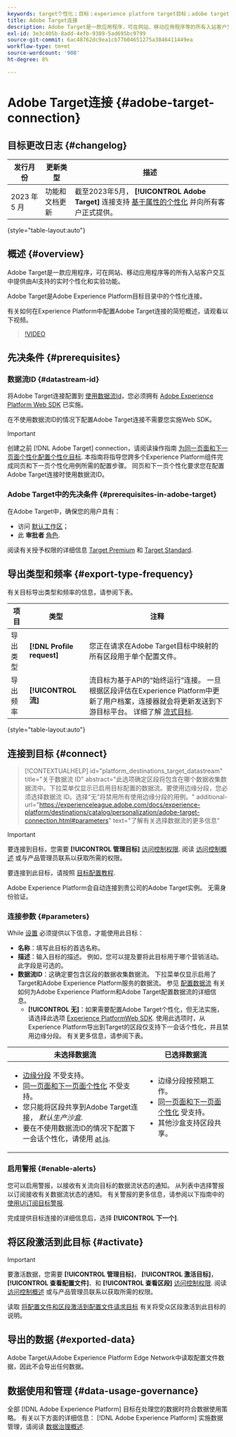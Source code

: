 ```yaml
---
keywords: target个性化；目标；experience platform target目标；adobe target目标；
title: Adobe Target连接
description: Adobe Target是一款应用程序，可在网站、移动应用程序等的所有入站客户交互中提供由AI支持的实时个性化和实验功能。
exl-id: 3e3c405b-8add-4efb-9389-5ad695bc9799
source-git-commit: 6ac48762dc9ea1cb77b04651275a3846411449ea
workflow-type: tm+mt
source-wordcount: '908'
ht-degree: 8%

---
```


# Adobe Target连接 {#adobe-target-connection}

## 目标更改日志 {#changelog}

| 发行月份 | 更新类型 | 描述 |
|---|---|---|
| 2023 年 5 月 | 功能和文档更新 | 截至2023年5月， **[!UICONTROL Adobe Target]** 连接支持 [基于属性的个性化](../../ui/activate-edge-personalization-destinations.md#map-attributes) 并向所有客户正式提供。 |

{style="table-layout:auto"}

## 概述 {#overview}

Adobe Target是一款应用程序，可在网站、移动应用程序等的所有入站客户交互中提供由AI支持的实时个性化和实验功能。

Adobe Target是Adobe Experience Platform目标目录中的个性化连接。

有关如何在Experience Platform中配置Adobe Target连接的简短概述，请观看以下视频。

>[!VIDEO](https://video.tv.adobe.com/v/3418799/?quality=12&learn=on)

## 先决条件 {#prerequisites}

### 数据流ID {#datastream-id}

将Adobe Target连接配置到 [使用数据流Id](#parameters)，您必须拥有 [Adobe Experience Platform Web SDK](../../../edge/home.md) 已实施。

在不使用数据流ID的情况下配置Adobe Target连接不需要您实施Web SDK。

>[!IMPORTANT]
>
>创建之前 [!DNL Adobe Target] connection，请阅读操作指南 [为同一页面和下一页面个性化配置个性化目标](../../ui/activate-edge-personalization-destinations.md). 本指南将指导您跨多个Experience Platform组件完成同页和下一页个性化用例所需的配置步骤。 同页和下一页个性化要求您在配置Adobe Target连接时使用数据流ID。

### Adobe Target中的先决条件 {#prerequisites-in-adobe-target}

在Adobe Target中，确保您的用户具有：

* 访问 [默认工作区](https://experienceleague.adobe.com/docs/target/using/administer/manage-users/enterprise/property-channel.html?lang=en#default-workspace)；
* 此 **审批者** [角色](https://experienceleague.adobe.com/docs/target/using/administer/manage-users/enterprise/property-channel.html?lang=en#roles-and-permissions).

阅读有关授予权限的详细信息 [Target Premium](https://experienceleague.adobe.com/docs/target/using/administer/manage-users/enterprise/properties-overview.html?lang=en#section_8C425E43E5DD4111BBFC734A2B7ABC80) 和 [Target Standard](https://experienceleague.adobe.com/docs/target/using/administer/manage-users/users/user-management.html?lang=en#roles-permissions).

## 导出类型和频率 {#export-type-frequency}

有关目标导出类型和频率的信息，请参阅下表。

| 项目 | 类型 | 注释 |
---------|----------|---------|
| 导出类型 | **[!DNL Profile request]** | 您正在请求在Adobe Target目标中映射的所有区段用于单个配置文件。 |
| 导出频率 | **[!UICONTROL 流]** | 流目标为基于API的“始终运行”连接。 一旦根据区段评估在Experience Platform中更新了用户档案，连接器就会将更新发送到下游目标平台。 详细了解 [流式目标](/help/destinations/destination-types.md#streaming-destinations). |

{style="table-layout:auto"}

## 连接到目标 {#connect}

>[!CONTEXTUALHELP]
>id="platform_destinations_target_datastream"
>title="关于数据流 ID"
>abstract="此选项确定区段将包含在哪个数据收集数据流中。下拉菜单仅显示已启用目标配置的数据流。要使用边缘分段，您必须选择数据流 ID。选择“无”将禁用所有使用边缘分段的用例。"
>additional-url="https://experienceleague.adobe.com/docs/experience-platform/destinations/catalog/personalization/adobe-target-connection.html#parameters" text="了解有关选择数据流的更多信息"

>[!IMPORTANT]
> 
>要连接到目标，您需要 **[!UICONTROL 管理目标]** [访问控制权限](/help/access-control/home.md#permissions). 阅读 [访问控制概述](/help/access-control/ui/overview.md) 或与产品管理员联系以获取所需的权限。

要连接到此目标，请按照 [目标配置教程](../../ui/connect-destination.md).

Adobe Experience Platform会自动连接到贵公司的Adobe Target实例。 无需身份验证。

### 连接参数 {#parameters}

While [设置](../../ui/connect-destination.md) 必须提供以下信息，才能使用此目标：

* **名称**：填写此目标的首选名称。
* **描述**：输入目标的描述。 例如，您可以提及要将此目标用于哪个营销活动。 此字段是可选的。
* **数据流ID**：这确定要包含区段的数据收集数据流。 下拉菜单仅显示启用了Target和Adobe Experience Platform服务的数据流。 参见 [配置数据流](../../../edge/datastreams/configure.md#aep) 有关如何为Adobe Experience Platform和Adobe Target配置数据流的详细信息。
   * **[!UICONTROL 无]**：如果需要配置Adobe Target个性化，但无法实施，请选择此选项 [Experience PlatformWeb SDK](../../../edge/home.md). 使用此选项时，从Experience Platform导出到Target的区段仅支持下一会话个性化，并且禁用边缘分段。 有关更多信息，请参阅下表。

| 未选择数据流 | 已选择数据流 |
|---|---|
| <ul><li>[边缘分段](../../../segmentation/ui/edge-segmentation.md) 不受支持。</li><li>[同一页面和下一页面个性化](../../ui/activate-edge-personalization-destinations.md) 不受支持。</li><li>您只能将区段共享到Adobe Target连接， *默认生产沙盒*.</li><li>要在不使用数据流ID的情况下配置下一会话个性化，请使用 [at.js](https://experienceleague.adobe.com/docs/target/using/implement-target/client-side/at-js-implementation/at-js/how-atjs-works.html?lang=en).</li></ul> | <ul><li>边缘分段按预期工作。</li><li>[同一页面和下一页面个性化](../../ui/activate-edge-personalization-destinations.md) 受支持。</li><li>其他沙盒支持区段共享。</li></ul> |

### 启用警报 {#enable-alerts}

您可以启用警报，以接收有关流向目标的数据流状态的通知。 从列表中选择警报以订阅接收有关数据流状态的通知。 有关警报的更多信息，请参阅以下指南中的 [使用UI订阅目标警报](../../ui/alerts.md).

完成提供目标连接的详细信息后，选择 **[!UICONTROL 下一个]**.

## 将区段激活到此目标 {#activate}

>[!IMPORTANT]
> 
>要激活数据，您需要 **[!UICONTROL 管理目标]**， **[!UICONTROL 激活目标]**， **[!UICONTROL 查看配置文件]**、和 **[!UICONTROL 查看区段]** [访问控制权限](/help/access-control/home.md#permissions). 阅读 [访问控制概述](/help/access-control/ui/overview.md) 或与产品管理员联系以获取所需的权限。

读取 [将配置文件和区段激活到配置文件请求目标](../../ui/activate-edge-personalization-destinations.md) 有关将受众区段激活到此目标的说明。

## 导出的数据 {#exported-data}

Adobe Target从Adobe Experience Platform Edge Network中读取配置文件数据，因此不会导出任何数据。

## 数据使用和管理 {#data-usage-governance}

全部 [!DNL Adobe Experience Platform] 目标在处理您的数据时符合数据使用策略。 有关以下方面的详细信息： [!DNL Adobe Experience Platform] 实施数据管理，请阅读 [数据治理概述](https://experienceleague.adobe.com/docs/experience-platform/data-governance/home.html?lang=zh-Hans).
